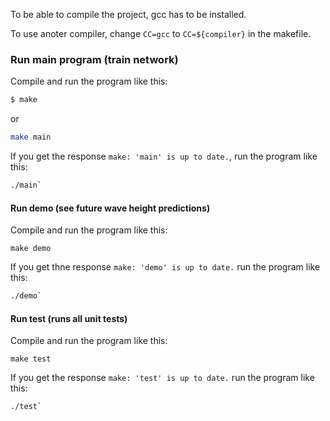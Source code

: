 To be able to compile the project, gcc has to be installed.

To use anoter compiler, change `CC=gcc` to `CC=${compiler}` in the makefile.

### Run main program (train network)

Compile and run the program like this:

```bash
$ make
```
 or
```bash
make main
```

If you get the response `make: 'main' is up to date.`, run the program like this:

```bash
./main`
```

#### Run demo (see future wave height predictions)

Compile and run the program like this:

```
make demo
```

If you get thne response `make: 'demo' is up to date.` run the program like this:

```bash
./demo`
```

#### Run test (runs all unit tests)

Compile and run the program like this:

```
make test
```

If you get the response `make: 'test' is up to date.` run the program like this:

```bash
./test`
```
